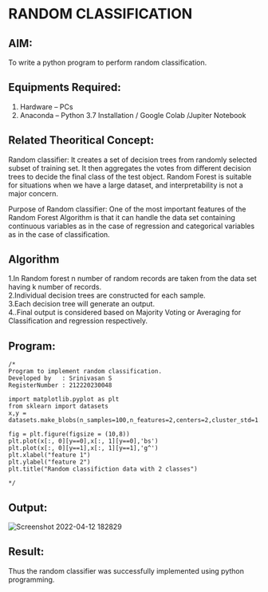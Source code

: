 # RANDOM CLASSIFICATION
## AIM:
To write a python program to perform random classification.

## Equipments Required:
1. Hardware – PCs
2. Anaconda – Python 3.7 Installation / Google Colab /Jupiter Notebook

## Related Theoritical Concept:

Random classifier:
It creates a set of decision trees from randomly selected subset of training set. It then aggregates the votes from different decision trees to decide the final class of the test object. Random Forest is suitable for situations when we have a large dataset, and interpretability is not a major concern.

Purpose of Random classifier:
One of the most important features of the Random Forest Algorithm is that it can handle the data set containing continuous variables as in the case of regression and categorical variables as in the case of classification.

## Algorithm
1.In Random forest n number of random records are taken from the data set having k number of records. \
2.Individual decision trees are constructed for each sample. \
3.Each decision tree will generate an output. \
4..Final output is considered based on Majority Voting or Averaging for Classification and regression respectively. 

## Program:
```
/*
Program to implement random classification.
Developed by   : Srinivasan S
RegisterNumber : 212220230048

import matplotlib.pyplot as plt
from sklearn import datasets 
x,y = datasets.make_blobs(n_samples=100,n_features=2,centers=2,cluster_std=1.05,random_state=2)

fig = plt.figure(figsize = (10,8)) 
plt.plot(x[:, 0][y==0],x[:, 1][y==0],'bs') 
plt.plot(x[:, 0][y==1],x[:, 1][y==1],'g^') 
plt.xlabel("feature 1") 
plt.ylabel("feature 2") 
plt.title("Random classifiction data with 2 classes")

*/
```

## Output:
![Screenshot 2022-04-12 182829](https://user-images.githubusercontent.com/103049243/162968408-ca68a2ea-11ae-49b4-95b2-53e8d553c01b.png)


## Result:
Thus the random classifier was successfully implemented using python programming.

